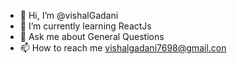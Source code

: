 - 👋 Hi, I’m @vishalGadani
- 🌱 I’m currently learning ReactJs
- 💬 Ask me about General Questions
- 📫 How to reach me vishalgadani7698@gmail.con

<!---
vishalGadani/vishalGadani is a ✨ special ✨ repository because its `README.md` (this file) appears on your GitHub profile.
You can click the Preview link to take a look at your changes.
--->
